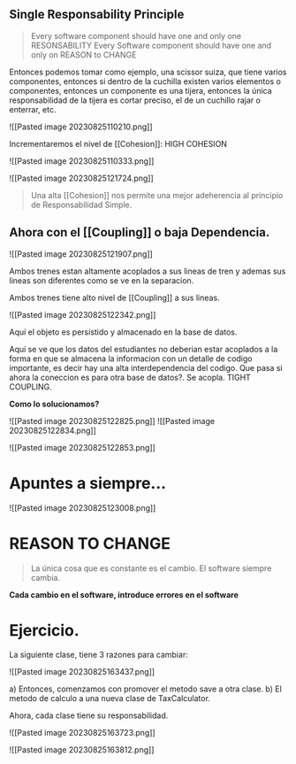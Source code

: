 ## Single Responsability Principle

> Every software component should have one and only one RESONSABILITY
> Every Software component should have one and only on REASON to CHANGE

Entonces podemos tomar como ejemplo, una scissor suiza, que tiene varios componentes, entonces si dentro de la cuchilla existen varios elementos o componentes, entonces un componente es una tijera, entonces la única responsabilidad de la tijera es cortar preciso, el de un cuchillo rajar o enterrar, etc.




![[Pasted image 20230825110210.png]]

Incrementaremos el nivel de [[Cohesion]]: HIGH COHESION

![[Pasted image 20230825110333.png]]


![[Pasted image 20230825121724.png]]

>Una alta [[Cohesion]] nos permite una mejor adeherencia al principio de Responsabilidad Simple.



## Ahora con el [[Coupling]] o baja Dependencia.

![[Pasted image 20230825121907.png]]

Ambos trenes estan altamente acoplados a sus lineas de tren y ademas sus lineas son diferentes como se ve en la separacion.

Ambos trenes tiene alto nivel de [[Coupling]] a sus lineas.

![[Pasted image 20230825122342.png]]

Aquí el objeto es persistido y almacenado en la base de datos.

Aqui se ve que los datos del estudiantes no deberian estar acoplados a la forma en que se almacena la informacion con un detalle de codigo importante, es decir hay una alta interdependencia del codigo.
Que pasa si ahora la coneccion es para otra base de datos?. Se acopla. TIGHT COUPLING.

**Como lo solucionamos?**

![[Pasted image 20230825122825.png]]
![[Pasted image 20230825122834.png]]

![[Pasted image 20230825122853.png]]

# Apuntes a siempre...

![[Pasted image 20230825123008.png]]



# REASON TO CHANGE

> La única cosa que es constante es el cambio.
> El software siempre cambia.


**Cada cambio en el software, introduce errores en el software**


# Ejercicio.

La siguiente clase, tiene 3 razones para cambiar:

![[Pasted image 20230825163437.png]]

a) Entonces, comenzamos con promover el metodo save a otra clase.
b) El metodo de calculo a una nueva clase de TaxCalculator.

Ahora, cada clase tiene su responsabilidad.

![[Pasted image 20230825163723.png]]

![[Pasted image 20230825163812.png]]












